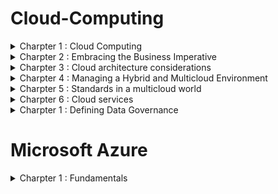  # Cloud-Computing


<details>
<summary> Charpter 1 : Cloud Computing </summary>
<br>

## Understanding the cloud
### What is the cloud?
- The cloud is a global network of servers around the world acting as one massive hard drive.
- The five characteristics for basic understanding of what cloud computing means:
  1. On demand self-service - Users of cloud services can set up and use services whenever they need them, without having to directly contact the cloud service provider.
  2. Broad network access - Devices like computers and regular server setups can connect to resources stored in the cloud through the network.
  3. Resource pooling - The cloud service provider combines resources for multiple users and adjusts how much each user gets whenever they need it.
  4. Rapid Elasticity - In cloud computing, resources are adjusted based on changes in demand.
  5. Measured service - Cloud service providers keep track of how much resources users use, control it, and charge users accordingly.

### Cloud computing ecosystem
- The ecosystem 3 categories :
  - Consumers of services - everyday end-users that use cloud services in day-to-day business activities. e.g. Microsoft OneDrive, Google Drive and iCloud
  - Provider of services - cloud providers offer a variety of functions ranging from infrastructure services to applications and tools. e.g. Amazon Web System (AWS), Microsoft Azure, Google Cloud Platform (GCP) and IBM Cloud.
  - Designer of services - companies build applications and tools. e.g. Accenture, Deloitte, IBM and PricewaterhouseCoopers (PwC).
 
### Understanding cloud concepts
- *Cloud computing* offers shared resources like applications, storage, and networking over the internet.
- *Standardization* means using consistent methods and interfaces to provide services.
- Cloud services rely on *automation* to carry out tasks based on rules, resource availability, and security needs. This automation is crucial for allowing users to provision services themselves and for efficiently managing resources.
  
## Understanding cloud deployment models
### Cloud components and clients
- In a cloud services setup, there are three main parts:
  - the device you use to access the cloud,
  - the place where the cloud services are stored (data center),
  - and the connection that links them together.
 
  ![image](https://github.com/sabelosiba/Cloud-Computing/assets/88839789/4b2615d5-dd25-4bfc-84c3-ae8800ea9db5)

  - Leading cloud service providers like Microsoft and Amazon have extensive networks of data centers worldwide. These centers are built with redundancy to ensure reliable power, internet connectivity, and physical security.
  - Cloud services are used by individuals and businesses across different platforms. They include storage, email, e-commerce, office tools, and development environments. Users can access these services from devices like phones, tablets, computers, IoT devices, and servers, running on operating systems like Windows, macOS, Linux, iOS, and Android.
 
- 

- Cloud infrastructure can be managed in different ways:

  1. Public Cloud: A cloud service provider (CSP) owns and manages the cloud resources, serving multiple external customers who share these resources.
  2. Private Cloud: Services are exclusively provided to a single organization, which owns and manages its own cloud infrastructure.
  3. Hybrid Cloud: This combines elements of both public and private clouds. Organizations can use a mix of their own private cloud resources and public cloud services from CSPs, or even community cloud deployments, which are shared among organizations with common interests or requirements.

![image](https://github.com/sabelosiba/Cloud-Computing/assets/88839789/eaac594a-df1d-44c9-bb12-90254675fdb9)
- Imagine a company toolbox with many different tools, each being really good for a specific job. A multicloud environment is like that toolbox, but instead of physical tools, it has different cloud services from various companies.
- This way, different teams in the company can pick the best service for their needs, and the company itself has more choices and flexibility.

## Cloud Delivery Models
- Imagine you're renting an apartment (the cloud service). Here's what you get with each option:
  
### Infrastructure as a Service (IaaS)
- You rent the bare space (hardware) and plumbing (networking). You're responsible for everything else, like furniture (operating system), appliances (applications), and decorations (data).
- There are two options:
  - Public IaaS: This is like renting a computer from a company like Amazon or Microsoft. You pay as you go and can easily scale up or down your resources (like renting a computer by the hour and adding more RAM if needed).
  - Private IaaS: This is like having your own internal IT department create a computer system for you to use within your company. You might have more control but less flexibility.

- IaaS examples: AWS EC2, Microsoft Azure, Rackspace, Digital Ocean
- Target audience: IT administrators
- IaaS is a good option for IT professionals who want to build their own custom systems on a rented infrastructure.

### Platform as a Service
- You rent a furnished apartment (pre-configured hardware and software). You can move your furniture in (applications) and decorate (data), but you can't change the layout (operating system).
- PaaS is a good option for developers who want to quickly build and deploy applications without worrying about the underlying infrastructure.
- PaaS examples: Google App Engine, Heroku, AWS ElasticBeanstalk, Salesforce
- Target audience: Developers, DBAs

### Software as a Service
- With SaaS, you access the software over the internet, like using Gmail or Netflix.
- You don't need to install or maintain the software yourself - the provider takes care of everything.
- You typically pay a monthly or yearly subscription fee per user.
- SaaS applications are great for everyday tasks like email, document editing, or project management.

- SaaS examples: Microsoft Office 365, Google Apps, WebEx, Dropbox, Netflix
- Target audience: End users

Think of it this way:
- IaaS is like renting a computer.
- PaaS is like renting a computer with pre-installed software for development.
- SaaS is like renting software that's ready to use, like renting a car instead of buying and maintaining one yourself.

## The Computing Resources Life Cycle
### Understanding Self-Service Provisioning and Elasticity
- Cloud users can use a website online to pick and buy cloud services, set them up, and start using them in the cloud.
- Elasticity means that when cloud resources are nearing their capacity, they can increase their size automatically without manual intervention.

### Establishing a Dynamic Life Cycle across Workloads and Data
- The cloud isn't one giant computer, but a collection of resources spread out across different locations.
- Think of it like a team, where each member (workload) has a specific job.
- Some jobs need to stay in-house (private cloud) for now, while others can be outsourced (public cloud).
- The best strategy uses a mix of both (multicloud) to find the perfect fit for each job.
- This way, data and tasks can move around to different cloud providers or locations depending on what's needed.
- It's important to consider factors like customer location, workload growth, and even switching cloud providers to get the best performance and value.

### Management Services
- No matter how you set up your cloud (private, public, or mixed), you need management services to keep things running smoothly for everyone using it (customers, employees, partners).
- These services include monitoring the network, applications, and security to make sure everything is working well and to catch any problems before they happen.

## The Changing Role of the Data Center
- Even with hybrid clouds, data centers aren't disappearing:
  - Many companies rely on them for core functions like accounting and inventory.
  - These data centers are often complex and expensive to maintain.
  - Virtualization has helped improve efficiency, but cloud computing offers more possibilities.
  - Companies are re-evaluating their data center use in light of cloud options.
  - The best approach considers both traditional data centers and various cloud environments.
 
### Evolution of the Data Centre into a Private Cloud
- It organizations found its more effiecient and eefective to creare private cloud services for developers to create new applications andservices.

</details>



<details>
<summary> Charpter 2 : Embracing the Business Imperative </summary>
<br>

## Escaping the IT Legacy Trap


## Preparing for cloud

## Building for Innovation
- The cloud is like a bridge that connects companies with their partners, suppliers, and customers. This is important because success depends on good communication and working together.
  - Benefits of better connections:
    - Supply chains work smoother when everyone shares information.
    - Companies can quickly test new ideas with partners without spending a lot of money.
  - The cloud makes connections easier:
    - Standard tools (APIs) help connect different systems together.
    - Companies don't need to build everything from scratch anymore.

## The business imperatives
- The business world used to move slowly, with companies building systems that lasted for years. Now, things are different because of the cloud:
  - Startups can use cloud services to quickly build new features and compete with established businesses.
  - Established businesses need to keep their technology up-to-date (cloud strategy) to avoid losing customers to these quicker competitors.
  - This means working together across the company to decide what to move to the cloud and what to keep in-house.
 
## Optimizing your existing business

## Morden development and deployment strategies
- Established businesses need a new approach to software development to keep up with the fast-paced cloud world. Here's what they can do:
  - DevOps: This combines development and deployment into one thing.
    Focus on customer needs: Develop features that customers actually want and can use easily.
  - Be flexible: Make applications that can adapt to change and work with other businesses' tools.
  - Fast updates: Release new features quickly, not just in big batches every few months.

## 
</details>

<details>
<summary> Charpter 3 : Cloud architecture considerations </summary>
<br>

## Type of constituents 
- Two constituents that are part of cloud ecosystem :
  - Cloud consumers use services offered by others (like renting computing power). They just need to pick the right service and connect it to what they need.
  - Cloud service providers create and offer cloud services (like your company offering a photo storage app). They need to design the entire system and make sure it works well for all their customers.

- The NIST Cloud Reference Model illustrates how these different cloud services and users fit together to support businesses. It shows that both cloud consumers and cloud service providers are crucial parts of the cloud ecosystem. The model emphasizes the importance of managing and orchestrating services so they work together seamlessly, whether they're used internally or provided commercially to customers.

## Planning for deployment

## Navigating the choices in a hybrid world
- The best cloud strategy uses a mix of different services (hybrid cloud) to fit your specific needs. Here's how to choose:
  - Think about your business needs first. What features are most important (speed, uptime, ease of use)?
  - Match those needs to the cloud service. Some services are better for specific needs. For instance, if you need super-fast performance, you might choose a private cloud service.
  - Consider how different services will work together. Some services need to connect with each other, while others can be separate.
  - The goal is to create a system that perfectly fits your customer needs.
 
## Optimizing for workloads
- One of the key ideas behind hybrid cloud design is being able to move jobs (workloads) around to different places (environments). This helps make sure everything runs smoothly for your customers. Here's how it works:
  - Different cloud environments (public, private) need to be able to talk to each other (federation). This is like having a common language between different computer systems.
  -Even if they aren't directly connected, there needs to be a way to easily access data and services across these different cloud locations. This way, jobs can be moved around to wherever they work best.

## Supporting a dynamic life cycle
- The cloud is different from traditional computer systems because it's designed to be flexible and constantly changing. Here's how:
  - Focus on services, not separate tools: The cloud treats everything like services that can be connected together. This makes it easier to build and change applications.
  - Designed for change: The cloud can handle growing numbers of users, new applications, and different workloads.
  - Faster development and deployment: By connecting development and deployment in the cloud, things can move quicker and smoother.
  - Easier to add new features or users: Adding more capacity or users (like through an acquisition) is simpler in the cloud.
  - Security as a service: Security updates and changes are easier to manage in the cloud.
- To take advantage of this flexibility, consider these things when planning your cloud environment:
  - Break down separate systems into services: This makes it easier to connect them and make changes.
  - Avoid creating connections that limit future options: Keep things flexible so you can add new cloud services later.
  - Focus on performance for a good customer experience: Make sure everything runs well for the people using your cloud applications.
  - Create a secure and reliable environment: Your cloud system should be safe and stable in the long run.


</details>

<details>
<summary> Charpter 4 : Managing a Hybrid and Multicloud Environment </summary>
<br>

## Managing SaaS Aplicatrions
- Businesses are using more and more software from the internet (SaaS) but this can be a challenge for IT departments to manage. Here's why:
  - Easy to sign up for: Anyone can start using a SaaS application, even if it's not the best choice for the company. This can lead to security risks and a lack of control.
  - Not all SaaS applications are created equal: Some are designed for businesses and offer features for IT to track and manage their use. Others are simpler and might not be secure or connect well with other systems.
- For these reasons, it's important for IT to have some oversight over SaaS applications:
  - Shadow IT: In the past, business units might have used software without IT knowing (shadow IT). The cloud makes this easier to do.
  - Working together: The best solution is for IT and business units to work together. IT can create a "library" of approved SaaS applications that are secure and meet business needs.
  - Employee self-service: Employees can then choose the tools they need from this library, instead of finding their own.
- Even though IT departments aren't responsible for fixing SaaS application outages, they are still on the hook for making sure users have a good experience. Here's why:
  - Users don't care who's responsible: If a SaaS application goes down, users will blame IT regardless of who caused the problem.
  - IT as the advocate: IT's job is to act on behalf of the users and work with the SaaS vendor to get the problem fixed quickly.
- Cloud Access Management (CAM) is like a gatekeeper for your cloud applications. It helps control who can access what, and how:
  - Permissions for users: CAM can give specific users access to certain applications, and limit access to others.
  - Data access control: CAM can also control what information users can see within those applications. For example, in an HR app, CAM could allow employees to see their own information, but not other people's.
  - Benefits for IT:
    - IT can track which apps are being used and by how many people. This helps them negotiate better deals with vendors.
    - IT can also see if there are opportunities to improve by using different tools or integrating existing ones.

## Managing Ecternal cloud resources
- Businesses use a lot of different cloud resources, like virtual machines, storage, and databases. These resources need to be managed carefully.Here's how:
  - Who's responsible? The development or IT team is usually in charge of managing cloud resources. They know what's needed to build the applications the company uses.
  - Visibility and control: Just like with SaaS applications, it's important to be able to see and control how cloud resources are being used.
  - Choosing the right resources: It's important to pick the best cloud resources for the job. Once you've chosen one and invested time in learning it, you shouldn't switch to something else unless absolutely necessary.
  - The process: There's a general process for choosing, testing, and using cloud resources:
    1. Figure out what your application needs.
    2. Look for matching resources from cloud providers your company already uses. If nothing works, look at other providers.
    3. Test the resources to make sure they work well.
    4. If the tests go well, get a license to use the resource.
    5. Teach everyone who needs to know about the new resource.
    6. Regularly review the resources you're using to make sure they're still the best choice.
- Self-service: The ideal situation is to have a catalog of approved resources that developers can choose from. This makes it easier for them to find what they need and reduces the risk of them using unapproved resources. The key is to make sure this catalog is up-to-date and has everything developers need.

## Service level agreeements (SLAs)
- Cloud services come with agreements called SLAs (Service Level Agreements) that say what the service provider will do and what you,the customer, are responsible for. These agreements cover things like how available the service will be, how fast it will respond, and how secure it will be.
  - SLAs don't cover everything: The provider might not be responsible for outages caused by things like floods or problems with other companies' equipment.
  - SLAs may not cover everything you lose: An SLA might just give you money back for the time the service was down, but it might not cover lost business. You might need separate insurance for that.
 
### Addressing poor cloud and computing behaviors
- Even though cloud providers try to make their systems secure, people can still do things that put information at risk. Here are a few examples:
  - Weak passwords: Using passwords that are easy to guess makes it easier for hackers to steal information or damage systems.
  - Unsecured personal devices: Using personal devices for work can be risky if they are not properly secured.
  - Sharing information on social media

## Managing internal cloud resources

## Managing a hydrid cloud environment
- Businesses are using a mix of private (controlled by the company) and public clouds for their internal needs. This gives them more flexibility, scalability, and performance.
- Even though public clouds are secure, companies with private or hybrid clouds might have even stricter security requirements. This means carefully choosing and approving resources.
- In a private or hybrid cloud, companies can create a "self-service" library of approved resources that employees can easily access for their work. These resources will be secure and meet the company's specific needs.

### Understanding the role of internal SLAs
- SLAs (Service Level Agreements):
  - SLAs are agreements that define what level of service (performance, uptime, etc.) users can expect from cloud resources. Having clear SLAs helps avoid confusion and ensures everyone is on the same page.
  - Who's responsible for monitoring SLAs depends on whether you're using a public or private cloud:
    - Public cloud: The public cloud provider is responsible, but they might have many customers and take longer to respond to issues.
    - Private cloud: The company's IT department is responsible for monitoring SLAs since they are the "cloud provider" for their own employees.

## Managing Internal Services
- Users and Expectations:
  - Businesses are moving more applications to the cloud (private, public, or hybrid).
  - Users don't care where the applications run, they just expect them to be reliable, secure, and well-supported, just like any other business application.

### Supporting cloud costomers
- Support for these cloud applications can come from the IT department or a company call center.
- Whoever provides support needs to have easy access to the cloud environment to diagnose and fix problems quickly.
- For applications developed in-house, the development team should work closely with the support team to create user-friendly applications with fewer problems.
- This can help reduce the number of support calls.

### Monitoring Resources imported from Public Cloud
- If you're using a hybrid cloud (mix of private and public cloud), you need to monitor the performance of the public cloud resources you're using.
- There are a few ways to do this:
  - Run test software: You can run test software in the public cloud to see how well the resources perform. This might not perfectly reflect how your applications will perform, but it can give you a general idea.
  - Monitor resource dashboards: If the public cloud resources you're using have dashboards or other monitoring tools, you can use those to track performance.
  - Monitor the applications themselves: The most accurate way to monitor performance is to track how the resources are actually performing within your applications. This can be done with minimal impact on the application's performance.
 
## Monitoring apllications and services
- Cloud applications can collect a lot of data about how users interact with them. This data is useful for different teams:
  - Support: Support staff can use this data to see what users are doing and identify common problems. This helps them give better advice to users who call for help.
  - Development and IT: This data can help developers and IT staff find bugs, improve the user interface, and make the application run more smoothly.
 
 - All this data can be overwhelming, so businesses often create dashboards. Dashboards are like visual summaries that show key information in an easy-to-understand way. Different dashboards can be created for different teams, showing them the data they care about most.

## Managing external services
- Multiple services:
  - storing rarely used data
  - Others might be complex applications you develop and run in the public cloud.

### DevOps and Deployment to Public Clouds:
- DevOps is a popular approach to developing software for the cloud. It combines development and operations teams for faster development and deployment.
- This also helps create more robust applications because developers are more involved in how the application runs.
- Once deployed, DevOps engineers continue to monitor the application and can quickly fix problems or redeploy the application with updates.

### Monitoring External Systems (For Applications Used by Other Companies):
- Since you can't easily ask external customers questions about how your application is working, it's even more important to monitor its performance.
- You also need to keep external customers informed about any issues, since they may be less patient with problems than internal users.

### Building Public Cloud Applications:
- Public cloud applications need to be extra reliable and available, because there's less tolerance for outages and problems. Here are some things to consider:
  - Upgrades: Upgrades should be done without taking the application offline and interrupting users.
  - Failovers: The application should be designed to handle failures with minimal disruption to users. Data loss should be avoided completely.
 
 ## The future of multicloud management

</details>

<details>
<summary> Charpter 5 : Standards in a multicloud world </summary>
<br>

 ## What are standards?
 - Standards are like agreed-upon ways of doing things. They are important because they:
   - Allow different systems to work together smoothly.
   - Reduce costs by creating competition between different vendors.
   - Give users more choices.
 - Standards also help with security and prevent vendor lock-in (being stuck with one provider).

### Evolution of standards
- Standards can be created by different groups:
  - International organizations (ISO) - These take a long time to create standards but are very official.
  - Industry consortiums (The Apache Software Foundation) - These are groups of companies that work together to create standards for specific industries.
  - Ad hoc groups (open-source projects) - These are less formal groups that can create standards quickly but may not be as widely accepted.
  - De facto standards - These become standards simply because they are widely used.
 
## Categories of cloud-related standards

## The impact of standards on the multicloud
- Multicloud security: Standards help reduce security risks in complex, multicloud environments where data and applications are spread across different providers.
- Flexibility: Standards allow you to easily move your cloud resources (applications, data) between different cloud providers. This gives you more flexibility and avoids vendor lock-in (being stuck with one provider).
- Integration: Standards make it easier to connect your on-premises data center with private and public cloud environments. This saves time and money compared to dealing with proprietary systems from each cloud provider.
- Choice: By avoiding vendor lock-in, standards give you more choices when selecting cloud providers.
</details>

<details>
<summary> Charpter 6 : Cloud services </summary>
<br>

## The Importance of modularity
- Cloud applications should be built from independent, self-contained pieces (like building blocks) rather than one giant program.
- Benefits of modularity:
  - Easier to develop and update by small teams
  - More flexible, cost and scalable
  - Easier to move between different cloud providers
- These modular pieces are called "services" and they can be reused in different applications.
- Organizations aiming for robust, flexible systems and faster deployment are adopting a service-oriented mindset. This shift is crucial for leveraging Platform as a Service (PaaS) environments, where applications interact primarily through services.
- Containerizing applications has led to simpler ways to manage workloads in PaaS setups. This includes handling APIs more effectively, which are key for defining and accessing services within applications.
- Standardization is key: Since cloud services can run on different cloud providers, there needs to be some consistency across them.
- Cloud native is best: The best cloud applications are designed specifically for the cloud environment to take full advantage of its flexibility, agility and modularity.

 ## Explaining microservices
 - cloud-enable appliacations are designed:
   - modular, distributed, deployed and and managed automatically.
 - Microservices are tiny, independent programs that each perform a specific task within a larger application.
- Think of them as specialized tools in a toolbox, each with a specific job.
-Microservices communicate with each other using clear instructions (APIs).
- Benefits of microservices:
  - Faster development: Smaller teams can work on microservices independently.
  - Easier updates: Changes to one microservice won't affect others.
  - Scalability: You can easily add or remove microservices as needed.
  - Reusable code: Microservices can be used in different applications.

 ### The imperative to manage microservices
 - Microservices are designed to be packaged in containers, which abstract applications from their operating environments. Orchestration services manage these containers, handling both the processes and logic, as well as data services. They decide how and where logic is deployed and managed, reducing concerns about versioning and application-specific configurations.


## Containers
- Docker, CRI-O, Containerd, and frakti are four of the most common container run times.
- It holds everything an application needs to run (code, libraries, settings).
- This "container" can be shipped anywhere (different cloud providers, computers) and still work the same way.
- container runtimes package up your code along with everything it needs to run (like libraries, settings). This is called encapsulation.
- Benefits for developers:
  - No more worrying about different computer setups or configurations.
  - Code written on a laptop will run the same way in the cloud.
  - Developers can focus on writing the application itself, not wrestling with different environments.
  - Container runtimes (like Docker) are the tools that manage these "containers."

## Defining cloud native applications
- Cloud-native applications approach:
  - Microservices: They are built from tiny, independent programs that each perform a specific task.
  - Containers: Each microservice is packaged in a container, like a shipping container, that holds everything it needs to run. This makes them portable and easy to move around.
  - Orchestration: A tool manages all the microservices, making sure they work together smoothly.
  - Continuous delivery: Updates to the application can be made frequently and automatically.
- The idea of cloud native was codified by The Cloud Native Computing Foundation (CNCF), an organization founded in 2015 under the auspices of the Linux Foundation.
- The CNCF definition of cloud native:
  - Containerized: The application is broken down into small, independent pieces that are easy to move around.
  - Dynamically managed: These pieces can be easily started, stopped, and scaled up or down as needed.
  - Microservices-oriented: The application is built from small, independent services that work together.

- Virtual Machines (VMs):
  - These were the original way to create cloud services. They act like separate computers running on a single system, but they can be slow and complex to manage.
- Cloud-native applications are the future of cloud computing. They are faster, more flexible, and easier to manage than traditional virtual machines.

### Differentiating Cloud native applications
- Beyond cost savings: While saving money is nice, cloud-native applications are about more than just that. They help businesses:
  - Build applications faster: Get new features and functionality to customers quicker.
  - Be more competitive: Offer unique value propositions to stand out from the competition.
- Resilient and predictable: Cloud-native applications are built to handle changes and unexpected situations.
- Scalable and performant: They can easily grow or shrink as needed and run smoothly.
- Easier to develop and deploy: Developers can focus on writing the application itself, not wrestling with the underlying infrastructure.
- Automatic and self-balancing: Cloud-native applications can manage their own resources and prevent outages.

## Communicationg using APIs
- Microservices need to talk to each other: Just like people working together need to communicate, different parts of a cloud application (microservices) need a way to talk to each other.
- APIs are the language: APIs are like a common language that microservices can use to exchange information and work together.
- APIs in different cloud layers:
  - They are used to connect applications and resources within a single cloud provider (IaaS and SaaS).
  - They are even more important in connecting applications across different cloud providers (multicloud).
 
 - Think of APIs like Lego instructions: Just like Legos have instructions that tell you how to put the pieces together, APIs tell microservices how to communicate and exchange information.
- Google Maps publishes an API that allows organizations to embed a Google Map into their own web and mobile applications or onto a website.


## Setting the stage for cloud-Enables applications
1. Set your goals:
   - What do you want to achieve by moving to the cloud?
   - Involve everyone from business leaders to IT and even customers in planning.

2. Build your team:
   - You'll need developers, security experts, and operations people to work together (DevSecOps approach).

3. Decide what to move first:
   - Consider both existing applications and new ones.
   - Focus on the most important applications that will give you the most benefit.
   - Team assess and prioritize workloads

4. Break down your applications:
   - Think about how your applications work and separate them into smaller, independent pieces (microservices).

5. Choose a platform for your containers:
   - There are many options available, some free and some with extra features. Pick the one that suits your needs.

6. Operations in the cloud:
   - Running cloud applications requires different skills than traditional applications.
   - Tools like Kubernetes can help manage your cloud-native applications.
</details>








<details>
<summary> Charpter 1 : Defining Data Governance </summary>
<br>
 
  Chapter 1: Cloud Computing

    Can you explain the difference between the three main cloud deployment models (IaaS, PaaS, SaaS) and give an example of when you might use each one?
    What are some of the benefits of using cloud computing for businesses?
    How can companies ensure they are choosing a secure and reliable cloud provider?

Chapter 2: Embracing the Business Imperative

    Why is it important for businesses to consider a cloud strategy in today's world?
    What are some of the challenges that businesses might face when migrating to the cloud?
    How can businesses ensure that their cloud strategy aligns with their overall business goals?

Chapter 3: Cloud Architecture Considerations

    What are some of the key factors to consider when designing a hybrid cloud architecture?
    How can businesses ensure that their cloud applications are flexible and scalable to meet changing needs?
    What are some of the security considerations that businesses need to address when using cloud computing?

Chapter 4: Managing a Hybrid and Multicloud Environment

    How can businesses ensure that they are effectively managing their SaaS applications?
    What are some of the challenges associated with monitoring and managing resources in a hybrid cloud environment?
    How can businesses ensure that their cloud deployments meet the required service levels (SLAs)?

Chapter 5: Standards in a Multicloud World

    Why are standards important for cloud computing, especially in a multicloud environment?
    What are some of the different types of cloud standards, and who creates them?
    How can standards help businesses avoid vendor lock-in and increase their flexibility in the cloud?

Chapter 6: Cloud Services

    What are the benefits of building cloud-native applications using microservices and containers?
    How do APIs play a role in communication between different parts of a cloud application?
    What are some of the key characteristics that differentiate cloud-native applications from traditional virtual machines?
</details>


# Microsoft Azure

<details>
<summary> Charpter 1 : Fundamentals </summary>
<br>
 
</details>
